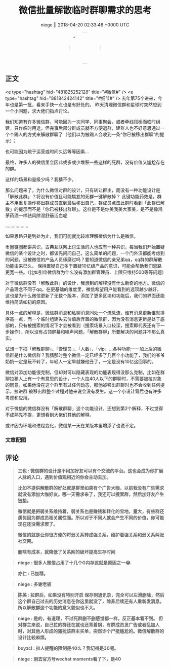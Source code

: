 <h1 align="center">微信批量解散临时群聊需求的思考</h1>




<p align="center">
    <a>niege || 2018-04-20 02:33:46 &#43;0000 UTC</a>
</p>

<div align="center">
    <img src="https://images.zsxq.com/Fl7mpUdfN6iS8EYQh7lJqU5pnXzI?e=1590940799&amp;token=kIxbL07-8jAj8w1n4s9zv64FuZZNEATmlU_Vm6zD:YB17ai-Kjrn6Km0zdM4CccXkteQ=" width="100" height="100" style="border:1px solid;border-radius:50%; color:#ffffff"/>
</div>




## 正文

<div>
&lt;e type=&#34;hashtag&#34; hid=&#34;481825252128&#34; title=&#34;#微信#&#34; /&gt;  &lt;e type=&#34;hashtag&#34; hid=&#34;881842424142&#34; title=&#34;#细节#&#34; /&gt; 
去年第75个进来，今年也是第一批，看来手快一点也是有好处的。
昨天清理微信群和星球时突然想到一个小问题，求大佬们指点讨论。

我们知道有许多微信群，可能因为一次同学、同事聚会，或者牵线搭桥而临时组建，只作临时用途，但完事后部分群成员就不方便退群，建群人也不好意思通过一个个踢人的方式来解散群聊了（他们以为被踢人会收到一条“你已被移出群聊”的提示）；

也可能因为疏于运营或时间久远等等因素…

最终，许多人的微信里会因此或多或少堆积一些这样的死群，没有价值又尴尬存在的群。

这样的场景和量级少吗？我猜不少。

那么问题来了，为什么微信对群的设计，只有转让群主，而没有一种功能设计是「解散此群」？将没有价值且可能尴尬的死群一键解散掉？
此键功能药效是，群主不用重复操作移出群成员直到最后移出自己，群成员点击此群时看到「此群已解散」的提示而不是「你已被移出群聊」。这样是不是你美我美大家美，是不是像鸿茅药酒一样祛风除湿舒筋活血呢

………………

如果思路只是到处为止，我们可能就比较难理解微信为什么是微信。

币圈链圈都讲共识，古典互联网上讨生活的人也应有一种共识，每当我们开始置疑微信的某个设计之时，都该先问问自己，这么简单的问题，一个门外汉都能考虑到的问题，没被微信的产品人员琢磨过吗？要知道微信的亲兄弟qq，qq群的群解散功能由来已久。
保持置疑自己多于置疑10亿级产品的意识，可能会帮助我们思路更宽一些。（比如引申微信群为什么没有添加群管理员、上限只维持500等等问题）

对于微信群没有「解散此群」的设计，我想到的解释没有什么新奇的地方。微信的产品理念不同于qq，在更基础的维度里，微信希望用户能看到的选项越少越好。这也是为什么微信更新了无数个版本，添加了更多区块和功能后，我们的界面还能维持简洁如初的原因。

具体一点的解释是，微信群消息和私聊消息同处一个流息流，谁有消息更新谁就排序高一点，而一个临时组建失去价值后弃置的微信群，因为没有消息更新是处于底部的，只有被搜索的情况下才会被看到（搜索场景入口较深，搜索即代表还有下一步操作），所以没有占领屏幕和噪声问题，「解散群聊」所要解决的问题并不那么真实。

试想一下把「解散群聊」、「管理员」、「人数」、「vip」…各种功能一一加上后的微信群是什么微信群？我猜那时整个微信一定已经多了几百个小功能了，我们的爷爷奶奶一定是玩不转了，年轻人一定早就嫌他丑了，一定是没有10亿这回事的。

微信对添加功能很克制，但却对可以隐藏表现的功能表现得没那么克制，比如在群聊拉移人上有一个有意思的设计，一个人拉40人以下的群聊时，不需要被拉对象的同意，如果他没在这个群里有过任何动态，那他被移出群聊时也不会收到任何提示，拉进群 被移出群整个过程对他来说会没有发生。这一个小设计背后也有许多考虑和应用。

对于微信的微信群没有「解散群聊」这个功能设计，还想到第2个解释，不过觉得不成熟先不提，更想看到大佬们其他的解释。

或许因为环境和进程变化，微信某一天在某版本里增添了也说不定。
</div>

### 文章配图

<div class="image" align="center">

</div>


## 评论

<div align="left">
<div>

<blockquote >
<span> <strong>三也 : 微信群的设计是不用加好友可以有个交流的平台。这也会成为你扩展人脉的入口，遇到价值观相近的你会主动去加。

比如不提供解散群的好处就是群里如果有个广告大咖，以前我没有广告需求就没有添加大咖好友。哪一天需求来了，我还可以搜索群，然后加好友产生链接。

微信就是把弱关系维持着，弱关系也是赚钱和转化的宝地，量大，有些群还质优因为群成员相关属性强。所以对于不同人就会产生不同的价值，你可能现在还没需求罢了。

微信的就是让你很方便的将弱关系转成强关系，维护着强关系和弱关系两张社交网。

删除有成本，就降低了关系网的破坏提高生存时间 </strong></span>
</blockquote>

<blockquote >
<span> <strong>niege : 很多人微信占用了十几个G内存这就是原因之一😂 </strong></span>
</blockquote>

<blockquote >
<span> <strong>亦仁 : 已加精。 </strong></span>
</blockquote>

<blockquote >
<span> <strong>niege : 多谢老板 </strong></span>
</blockquote>

<blockquote >
<span> <strong>陈美 : 拉群后，如果没有特别开启 保存到通讯录，完全可以左滑删除，然后这个群自己过去的历史消息在你这里就没了，除非后续还有人重新发消息。所以解散群这个功能的意义貌似也不大。 </strong></span>
</blockquote>

<blockquote >
<span> <strong>niege : 是的，有道理，不过死群删不删感觉都一样，反正基本看不到。
但对群主来说，自己拉的群还在就也还背着锅，有群成员发广告或者乱加人时，对其他人形成的骚扰该群主买单，突然诈个尸挺尴尬的。微信解散群的设计比较麻烦。 </strong></span>
</blockquote>

<blockquote >
<span> <strong>boyzcl : 拉人提醒的限制是40么？我记得是30呢。 </strong></span>
</blockquote>

<blockquote >
<span> <strong>niege : 刚去官方号wechat moments看了下，是40 </strong></span>
</blockquote>

</div>
</div>